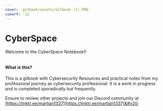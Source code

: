 ```yaml
---
cover: .gitbook/assets/Gitbook (1).PNG
coverY: -12
---
```


# CyberSpace

Welcome to the CyberSpace Notebook!!&#x20;

<figure><img src=".gitbook/assets/shielddarksmall.jpg" alt=""><figcaption></figcaption></figure>

#### What is this?

This is a gitbook with Cybersecurity Resources and practical notes from my professional journey as cybersecurity professional. It is a work in progress and is completed sporadically but frequently.

Ensure to review other projects and join our Discord community at [https://linktr.ee/martian1337](https://linktr.ee/martian1337)&#x20;
